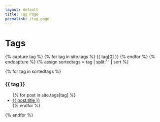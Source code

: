 ```yaml
---
layout: default
title: Tag Page
permalink: /tag_page
---
```


# Tags

{% capture tag %}
  {% for tag in site.tags %}
    {{ tag[0] }}
  {% endfor %}
{% endcapture %}
{% assign sortedtags = tag | split:' ' | sort %}

{% for tag in sortedtags %}
  <h3 id="{{ tag }}">{{ tag }}</h3>
  <ul>
  {% for post in site.tags[tag] %}
    <li><a href="{{ post.url }}">{{ post.title }}</a></li>
  {% endfor %}
  </ul>
{% endfor %}